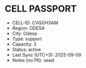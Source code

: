 ﻿# CELL PASSPORT
- CELL-ID: CVQGH3AM
- Region: ODESA
- City: Odesa
- Type: support
- Capacity: 3
- Status: active
- Last Sync (UTC+3): 2025-09-09
- Notes (no PII): seed
